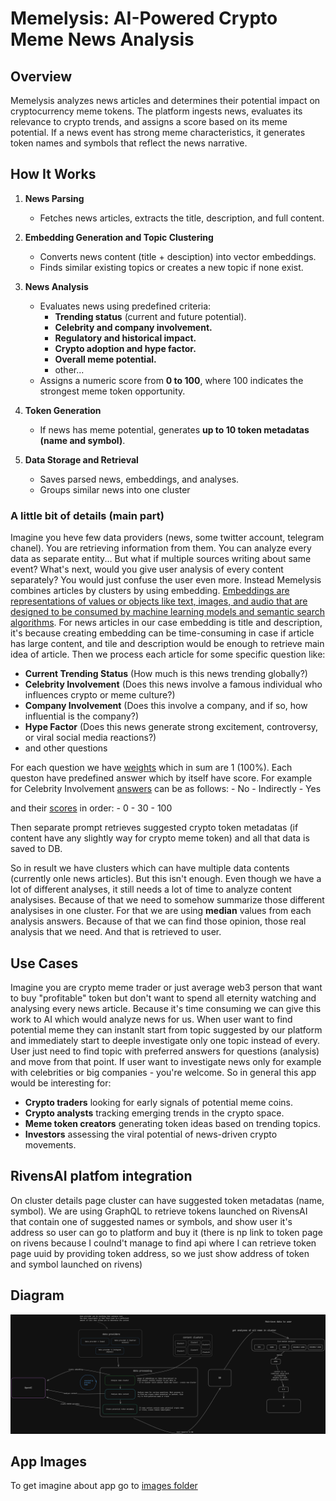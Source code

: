 # **Memelysis: AI-Powered Crypto Meme News Analysis**  

## **Overview**  

Memelysis analyzes news articles and determines their potential impact on cryptocurrency meme tokens. The platform ingests news, evaluates its relevance to crypto trends, and assigns a score based on its meme potential. If a news event has strong meme characteristics, it generates token names and symbols that reflect the news narrative.  

## **How It Works**  

1. **News Parsing**  
   - Fetches news articles, extracts the title, description, and full content.  

2. **Embedding Generation and Topic Clustering**  
   - Converts news content (title + desciption) into vector embeddings.  
   - Finds similar existing topics or creates a new topic if none exist.

3. **News Analysis**  
   - Evaluates news using predefined criteria:  
     - **Trending status** (current and future potential).  
     - **Celebrity and company involvement.**  
     - **Regulatory and historical impact.**  
     - **Crypto adoption and hype factor.**  
     - **Overall meme potential.**  
     - other...
   - Assigns a numeric score from **0 to 100**, where 100 indicates the strongest meme token opportunity.  

4. **Token Generation**  
   - If news has meme potential, generates **up to 10 token metadatas (name and symbol)**.  

5. **Data Storage and Retrieval**  
   - Saves parsed news, embeddings, and analyses.  
   - Groups similar news into one cluster

### A little bit of details (main part)

Imagine you heve few data providers (news, some twitter account, telegram chanel). You are retrieving information from them. You can analyze every data as separate entity... But what if multiple sources writing about same event? What's next, would you give user analysis of every content separately? You would just сonfuse the user even more. Instead Memelysis combines articles by clusters by using embedding. [Embeddings are representations of values or objects like text, images, and audio that are designed to be consumed by machine learning models and semantic search algorithms](https://www.cloudflare.com/en-gb/learning/ai/what-are-embeddings/). For news articles in our case embedding is title and description, it's because creating embedding can be time-consuming in case if article has large content, and tile and description would be enough to retrieve main idea of article. Then we process each article for some specific question like:

- **Current Trending Status** (How much is this news trending globally?)
- **Celebrity Involvement** (Does this news involve a famous individual who influences crypto or meme culture?)
- **Company Involvement** (Does this involve a company, and if so, how influential is the company?)
- **Hype Factor** (Does this news generate strong excitement, controversy, or viral social media reactions?)
- and other questions

For each question we have [weights](https://github.com/tarasnurko/memelysis/blob/8d42d308ea6f6568e8d70aca4a5d5aa9f3fc0168/server/src/analysis.ts#L5-L15) which in sum are 1 (100%). Each queston have predefined answer which by itself have score. For example for Celebrity Involvement [answers](https://github.com/tarasnurko/memelysis/blob/8d42d308ea6f6568e8d70aca4a5d5aa9f3fc0168/server/src/modules/drizzle/drizzle.types.ts#L9-L73) can be as follows:
    - No
    - Indirectly
    - Yes

and their [scores](https://github.com/tarasnurko/memelysis/blob/8d42d308ea6f6568e8d70aca4a5d5aa9f3fc0168/server/src/analysis.ts#L17-L81) in order:
    - 0
    - 30
    - 100

Then separate prompt retrieves suggested crypto token metadatas (if content have any slightly way for crypto meme token) and all that data is saved to DB.

So in result we have clusters which can have multiple data contents (currently onle news articles). But this isn't enough. Even though we have a lot of different analyses, it still needs a lot of time to analyze content analysises. Because of that we need to somehow summarize those different analysises in one cluster. For that we are using **median** values from each analysis answers. Because of that we can find those opinion, those real analysis that we need. And that is retrieved to user.

## **Use Cases**  

Imagine you are crypto meme trader or just average web3 person that want to buy "profitable" token but don't want to spend all eternity watching and analysing every news article. Because it's time consuming we can give this work to AI which would analyze news for us. When user want to find potential meme they can instanlt start from topic suggested by our platform and immediately start to deeple investigate only one topic instead of every. User just need to find topic with preferred answers for questions (analysis) and move from that point. If user want to investigate news only for example with celebrities or big companies - you're welcome. So in general this app would be interesting for:

- **Crypto traders** looking for early signals of potential meme coins.  
- **Crypto analysts** tracking emerging trends in the crypto space.  
- **Meme token creators** generating token ideas based on trending topics.  
- **Investors** assessing the viral potential of news-driven crypto movements.  

## RivensAI platfom integration

On cluster details page cluster can have suggested token metadatas (name, symbol). We are using GraphQL to retrieve tokens launched on RivensAI that contain one of suggested names or symbols, and show user it's address so user can go to platform and buy it (there is np link to token page on rivens because I coulnd't manage to find api where I can retrieve token page uuid by providing token address, so we just show address of token and symbol launched on rivens)

## Diagram

![Diagram.png](https://raw.githubusercontent.com/tarasnurko/memelysis/main/Diagram.png)

## App Images

To get imagine about app go to [images folder](https://github.com/tarasnurko/memelysis/tree/main/images)